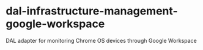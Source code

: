 # dal-infrastructure-management-google-workspace
DAL adapter for monitoring Chrome OS devices through Google Workspace
